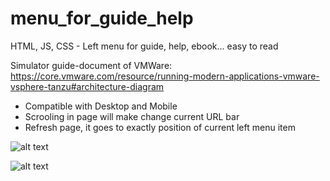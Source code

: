 # menu_for_guide_help

HTML, JS, CSS - Left menu for guide, help, ebook... easy to read

Simulator guide-document of VMWare: https://core.vmware.com/resource/running-modern-applications-vmware-vsphere-tanzu#architecture-diagram

- Compatible with Desktop and Mobile
- Scrooling in page will make change current URL bar
- Refresh page, it goes to exactly position of current left menu item

![alt text](https://galaxycloud.vn/train/public-lib/menu/images/guide/001.jpg)

![alt text](https://galaxycloud.vn/train/public-lib/menu/images/guide/002.jpg)

